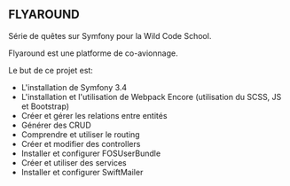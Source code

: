 FLYAROUND
---------
Série de quêtes sur Symfony pour la Wild Code School.


Flyaround est une platforme de co-avionnage.

Le but de ce projet est:

- L'installation de Symfony 3.4
- L'installation et l'utilisation de Webpack Encore (utilisation du SCSS, JS et Bootstrap)
- Créer et gérer les relations entre entités
- Générer des CRUD
- Comprendre et utiliser le routing
- Créer et modifier des controllers
- Installer et configurer FOSUserBundle
- Créer et utiliser des services
- Installer et configurer SwiftMailer 
